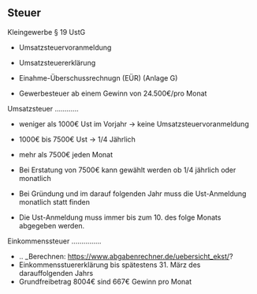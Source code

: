 Steuer
------

Kleingewerbe § 19 UstG

- Umsatzsteuervoranmeldung
- Umsatzsteuererklärung
- Einahme-Überschussrechnugn (EÜR) (Anlage G)

- Gewerbesteuer ab einem Gewinn von 24.500€/pro Monat

Umsatzsteuer
............

- weniger als 1000€ Ust im Vorjahr -> keine Umsatzsteuervoranmeldung
- 1000€ bis 7500€ Ust -> 1/4 Jährlich
- mehr als 7500€ jeden Monat
- Bei Erstatung von 7500€ kann gewählt werden ob 1/4 jährlich oder monatlich

- Bei Gründung und im darauf folgenden Jahr muss die Ust-Anmeldung monatlich statt finden
- Die Ust-Anmeldung muss immer bis zum 10. des folge Monats abgegeben werden.

Einkommenssteuer
...............

- .. _Berechnen: https://www.abgabenrechner.de/uebersicht_ekst/?
- Einkommensstuererklärung bis spätestens 31. März des darauffolgenden Jahrs
- Grundfreibetrag 8004€ sind 667€ Gewinn pro Monat

